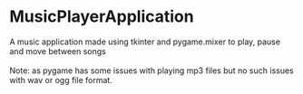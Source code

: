# MusicPlayerApplication
A music application made using tkinter and pygame.mixer to play, pause and move between songs
<br><br>
Note: as pygame has some issues with playing mp3 files but no such issues with wav or ogg file format.
